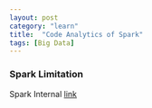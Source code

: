 ```yaml
---
layout: post
category: "learn"
title:  "Code Analytics of Spark"
tags: [Big Data]
---
```

### Spark Limitation 

Spark Internal [link](https://github.com/JerryLead/SparkInternals)
